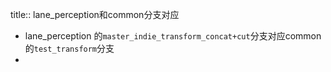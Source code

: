 title:: lane_perception和common分支对应

- lane_perception 的`master_indie_transform_concat+cut`分支对应common的`test_transform`分支
-